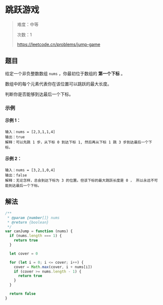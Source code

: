 # 跳跃游戏

> 难度：中等
>
> 次数：1
>
> https://leetcode.cn/problems/jump-game

## 题目

给定一个非负整数数组 `nums` ，你最初位于数组的 **第一个下标** 。

数组中的每个元素代表你在该位置可以跳跃的最大长度。

判断你是否能够到达最后一个下标。

### 示例

#### 示例 1：

```
输入：nums = [2,3,1,1,4]
输出：true
解释：可以先跳 1 步，从下标 0 到达下标 1, 然后再从下标 1 跳 3 步到达最后一个下标。
```

#### 示例 2：

```
输入：nums = [3,2,1,0,4]
输出：false
解释：无论怎样，总会到达下标为 3 的位置。但该下标的最大跳跃长度是 0 ， 所以永远不可能到达最后一个下标。
```

## 解法

```javascript
/**
 * @param {number[]} nums
 * @return {boolean}
 */
var canJump = function (nums) {
  if (nums.length === 1) {
    return true
  }

  let cover = 0

  for (let i = 0; i <= cover; i++) {
    cover = Math.max(cover, i + nums[i])
    if (cover >= nums.length - 1) {
      return true
    }
  }

  return false
}
```

